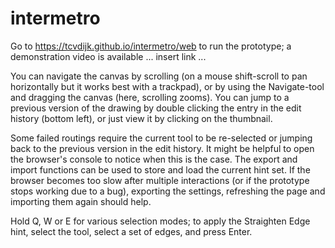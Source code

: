 # intermetro

Go to https://tcvdijk.github.io/intermetro/web to run the prototype; a demonstration video is available ... insert link ...

You can navigate the canvas by scrolling (on a mouse shift-scroll to pan horizontally but it works best with a trackpad), or by using the Navigate-tool and dragging the canvas (here, scrolling zooms). You can jump to a previous version of the drawing by double clicking the entry in the edit history (bottom left), or just view it by clicking on the thumbnail.

Some failed routings require the current tool to be re-selected or jumping back to the previous version in the edit history. It might be helpful to open the browser's console to notice when this is the case. The export and import functions can be used to store and load the current hint set. If the browser becomes too slow after multiple interactions (or if the prototype stops working due to a bug), exporting the settings, refreshing the page and importing them again should help.

Hold Q, W or E for various selection modes; to apply the Straighten Edge hint, select the tool, select a set of edges, and press Enter.
